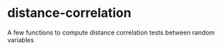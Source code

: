 # distance-correlation
A few functions to compute distance correlation tests between random variables

